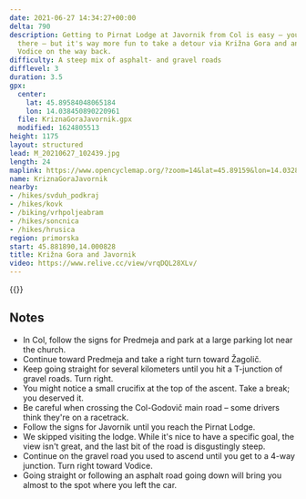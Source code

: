 ```yaml
---
date: 2021-06-27 14:34:27+00:00
delta: 790
description: Getting to Pirnat Lodge at Javornik from Col is easy – you can drive
  there – but it's way more fun to take a detour via Križna Gora and another one through
  Vodice on the way back.
difficulty: A steep mix of asphalt- and gravel roads
difflevel: 3
duration: 3.5
gpx:
  center:
    lat: 45.89584048065184
    lon: 14.038450890220961
  file: KriznaGoraJavornik.gpx
  modified: 1624805513
height: 1175
layout: structured
lead: M_20210627_102439.jpg
length: 24
maplink: https://www.opencyclemap.org/?zoom=14&lat=45.89159&lon=14.03283&layers=B0000
name: KriznaGoraJavornik
nearby:
- /hikes/svduh_podkraj
- /hikes/kovk
- /biking/vrhpoljeabram
- /hikes/soncnica
- /hikes/hrusica
region: primorska
start: 45.881890,14.000828
title: Križna Gora and Javornik
video: https://www.relive.cc/view/vrqDQL28XLv/
---
```

{{<hike-details description="yes">}}

## Notes

* In Col, follow the signs for Predmeja and park at a large parking lot near the church.
* Continue toward Predmeja and take a right turn toward Žagolič.
* Keep going straight for several kilometers until you hit a T-junction of gravel roads. Turn right.
* You might notice a small crucifix at the top of the ascent. Take a break; you deserved it.
* Be careful when crossing the Col-Godovič main road – some drivers think they're on a racetrack.
* Follow the signs for Javornik until you reach the Pirnat Lodge.
* We skipped visiting the lodge. While it's nice to have a specific goal, the view isn't great, and the last bit of the road is disgustingly steep.
* Continue on the gravel road you used to ascend until you get to a 4-way junction. Turn right toward Vodice.
* Going straight or following an asphalt road going down will bring you almost to the spot where you left the car.
